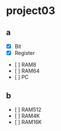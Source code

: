# project03

## a
- [x] Bit
- [x] Register
- [ ] RAM8
- [ ] RAM64
- [ ] PC

## b
- [ ] RAM512
- [ ] RAM4K
- [ ] RAM16K

